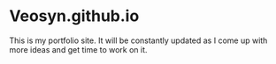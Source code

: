 # Veosyn.github.io

This is my portfolio site. It will be constantly updated as I come up with more ideas and get time to work on it.
